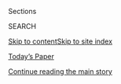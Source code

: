 <div id="app">

<div>

<div class="NYTAppHideMasthead css-1r6wvpq e1suatyy0">

<div class="section css-ui9rw0 e1suatyy2">

<div class="css-eph4ug er09x8g0">

<div class="css-6n7j50">

</div>

<span class="css-1dv1kvn">Sections</span>

<div class="css-10488qs">

<span class="css-1dv1kvn">SEARCH</span>

</div>

[Skip to content](#site-content)[Skip to site
index](#site-index)

</div>

<div class="css-10698na e1huz5gh0">

</div>

</div>

<div id="masthead-bar-one" class="section hasLinks css-15hmgas e1csuq9d3">

<div class="css-uqyvli e1csuq9d0">

</div>

<div class="css-1uqjmks e1csuq9d1">

</div>

<div class="css-9e9ivx">

[](https://myaccount.nytimes.com/auth/login?response_type=cookie&client_id=vi)

</div>

<div class="css-1bvtpon e1csuq9d2">

[Today’s Paper](https://www.nytimes.com/section/todayspaper)

</div>

</div>

</div>

</div>

<div data-aria-hidden="false">

<div id="site-content" data-role="main">

<div id="top-wrapper" class="css-15p45cc eaca97t0" type="top">

<div id="top-slug" class="css-19x0jxb eaca97t1" hidden="">

Advertisement

</div>

[Continue reading the main
story](#after-top)

<div class="ad top-wrapper" style="text-align:center;height:100%;display:block;min-height:90px">

<div id="top" class="place-ad" data-position="top" data-size-key="top">

</div>

</div>

<div id="after-top">

</div>

</div>

<div id="byline" class="section css-15h4p1b e9abtgs0">

<div class="css-1j21atc e1svk9qx1">

<div class="css-nfcc9b e1svk9qx3">

<div class="css-cnx41t">

![Portrait of Shalini Venugopal
Bhagat](https://static01.nyt.com/images/2019/11/26/reader-center/author-shalini-venugopal-bhagat/author-shalini-venugopal-bhagat-thumbLarge.png)

</div>

<div class="css-vl9dhg e1svk9qx5">

<div class="css-1nrhkj6 e1svk9qx6">

# Shalini Venugopal Bhagat

</div>

## <span></span>

Shalini Venugopal Bhagat joined the South Asia bureau of The New York
Times in 2014. Prior to this, she was a writer and producer for news
features and documentaries for over ten years.

</div>

</div>

</div>

<div>

<div id="mid1-wrapper" class="css-1mn4oms eaca97t0" type="rank">

<div id="mid1-slug" class="css-1tag3rd eaca97t1">

Advertisement

</div>

[Continue reading the main
story](#after-mid1)

<div id="mid1" class="ad mid1-wrapper" style="text-align:center;height:100%;display:block">

</div>

<div id="after-mid1">

</div>

</div>

</div>

<div class="css-185go5a e1o5byef0">

<div class="css-15cbhtu">

  - [Latest](#stream-panel)
  - <span class="css-6n7j50">Search</span>
    <div class="control">
    <div class="label-container css-1dv1kvn">
    Search
    </div>
    <div class="css-wm4t3d">
    **<span id="clear-search-input" class="css-1dv1kvn">Clear this text
    input</span>
    </div>
    </div>
    <span class="css-1iovbfw"></span>

<div id="stream-panel" class="section css-8msx5b e1jz0cab1">

<div class="css-13mho3u">

1.  
    
    <div class="css-1cp3ece">
    
    <div class="css-1l4spti">
    
    [](/2020/07/31/world/asia/india-prince-manvendra-gay-rights.html)
    
    <div class="css-79elbk">
    
    ![](https://static01.nyt.com/images/2020/07/31/world/31profile-prince-manvendra-1/merlin_175102827_1051cde2-1285-4e95-b75f-23450f96203e-thumbWide.jpg?quality=75&auto=webp&disable=upscale)
    
    </div>
    
    ### <span class="css-m70j1g">The Saturday Profile</span>
    
    ## In India, a Gay Prince’s Coming Out Earns Accolades, and Enemies
    
    Prince Manvendra’s journey from an excruciatingly lonely child to a
    global L.G.B.T.Q. advocate included death threats and
    disinheritance.
    
    <div class="css-1nqbnmb ea5icrr0">
    
    By <span class="css-1n7hynb">Shalini Venugopal
    Bhagat</span>
    
    </div>
    
    </div>
    
    <div class="css-1lc2l26 e1xfvim33">
    
    </div>
    
    </div>

2.  
    
    <div class="css-1cp3ece">
    
    <div class="css-1l4spti">
    
    [](/2020/07/03/world/asia/saroj-khan-dead.html)
    
    <div class="css-79elbk">
    
    ![](https://static01.nyt.com/images/2020/07/06/world/03khan01sub/03khan01sub-thumbWide-v2.jpg?quality=75&auto=webp&disable=upscale)
    
    </div>
    
    ## Saroj Khan, Choreographer Who Made Bollywood Sparkle, Dies at 71
    
    After entering the industry as a child actress, Ms. Khan went on to
    choreograph some of the most memorable performances of the 1980s and
    ’90s.
    
    <div class="css-1nqbnmb ea5icrr0">
    
    By <span class="css-1n7hynb">Shalini Venugopal
    Bhagat</span>
    
    </div>
    
    </div>
    
    <div class="css-1lc2l26 e1xfvim33">
    
    </div>
    
    </div>

3.  
    
    <div class="css-1cp3ece">
    
    <div class="css-1l4spti">
    
    [](/2020/05/27/world/asia/vikas-khanna-india-hungry.html)
    
    <div class="css-79elbk">
    
    ![](https://static01.nyt.com/images/2020/05/27/world/27india-chef-chef1/merlin_172871007_934f09ff-438d-4a7d-9b9a-3bdc32685ac2-thumbWide.jpg?quality=75&auto=webp&disable=upscale)
    
    </div>
    
    ## This Chef Has a Michelin Star and a Mission: Feeding Millions in India’s Lockdown
    
    From his home in New York, Vikas Khanna, the TV host, writer and
    former executive chef at Junoon, is running a relief effort that
    distributes food to vulnerable Indians.
    
    <div class="css-1nqbnmb ea5icrr0">
    
    By <span class="css-1n7hynb">Shalini Venugopal
    Bhagat</span>
    
    </div>
    
    </div>
    
    <div class="css-1lc2l26 e1xfvim33">
    
    </div>
    
    </div>

4.  
    
    <div class="css-1cp3ece">
    
    <div class="css-1l4spti">
    
    [](/2020/04/29/movies/irrfan-khan-dead.html)
    
    <div class="css-79elbk">
    
    ![](https://static01.nyt.com/images/2020/04/30/world/30khan-1/29khan-1-thumbWide-v2.jpg?quality=75&auto=webp&disable=upscale)
    
    </div>
    
    ## Irrfan Khan, Bollywood Star at Home in Hollywood, Dies at 53
    
    Mr. Khan, whose films include “The Namesake,” “Life of Pi” and
    “Slumdog Millionaire,” was comfortable in both mainstream and
    art-house roles.
    
    <div class="css-1nqbnmb ea5icrr0">
    
    By <span class="css-1n7hynb">Shalini Venugopal
    Bhagat</span>
    
    </div>
    
    </div>
    
    <div class="css-1lc2l26 e1xfvim33">
    
    </div>
    
    </div>

5.  
    
    <div class="css-1cp3ece">
    
    <div class="css-1l4spti">
    
    [](/2020/01/01/world/asia/fazle-hasan-abed-dead.html)
    
    <div class="css-79elbk">
    
    ![](https://static01.nyt.com/images/2020/01/02/obituaries/02abed-print/merlin_166240668_998fcf4b-d261-4a5b-bbaf-6df49deecacb-thumbWide.jpg?quality=75&auto=webp&disable=upscale)
    
    </div>
    
    ## Fazle Abed, Founder of a Leading Relief Agency, Dies at 83
    
    Mr. Abed gave up a job as a senior executive at a multinational
    company to start BRAC after he saw his native land, Bangladesh,
    devastated by war.
    
    <div class="css-1nqbnmb ea5icrr0">
    
    By <span class="css-1n7hynb">Shalini Venugopal
    Bhagat</span>
    
    </div>
    
    </div>
    
    <div class="css-1lc2l26 e1xfvim33">
    
    </div>
    
    </div>

6.  
    
    <div class="css-1cp3ece">
    
    <div class="css-1l4spti">
    
    [](/2019/10/19/world/asia/india-koodathayai-murder.html)
    
    <div class="css-79elbk">
    
    ![](https://static01.nyt.com/images/2019/10/20/world/20india-killer-print/19india-killer1-thumbWide.jpg?quality=75&auto=webp&disable=upscale)
    
    </div>
    
    ## Police Say Cyanide Soup and 6 Deaths Point to a Serial Killer
    
    A woman in an Indian town has confessed to poisoning her in-laws
    over 14 years in hopes of inheriting property, the authorities say.
    
    <div class="css-1nqbnmb ea5icrr0">
    
    By <span class="css-1n7hynb">Shalini Venugopal Bhagat
    <span>and</span> Maria
    Abi-Habib</span>
    
    </div>
    
    </div>
    
    <div class="css-1lc2l26 e1xfvim33">
    
    </div>
    
    </div>

7.  
    
    <div class="css-1cp3ece">
    
    <div class="css-1l4spti">
    
    [](/2019/09/19/world/asia/india-vaping-ban-e-cigarettes.html)
    
    <div class="css-79elbk">
    
    ![](https://static01.nyt.com/images/2019/09/19/world/19india-vaping/19india-vaping-thumbWide.jpg?quality=75&auto=webp&disable=upscale)
    
    </div>
    
    ## India Plans to Ban E-Cigarettes, as Global Backlash Intensifies
    
    Juul and other manufacturers had hoped to expand to the country,
    which has one of the highest rates of tobacco use in the world.
    
    <div class="css-1nqbnmb ea5icrr0">
    
    By <span class="css-1n7hynb">Maria Abi-Habib <span>and</span>
    Shalini Venugopal
    Bhagat</span>
    
    </div>
    
    </div>
    
    <div class="css-1lc2l26 e1xfvim33">
    
    </div>
    
    </div>

8.  
    
    <div class="css-1cp3ece">
    
    <div class="css-1l4spti">
    
    [](/2019/09/11/books/kiran-nagarkar-dead.html)
    
    <div class="css-79elbk">
    
    ![](https://static01.nyt.com/images/2019/09/14/obituaries/14Nagarkar-obit/09Nagarkar-thumbWide.jpg?quality=75&auto=webp&disable=upscale)
    
    </div>
    
    ## Kiran Nagarkar, Novelist Who Chronicled Mumbai Life, Dies at 77
    
    His writing was bawdy, irreverent and joyous but also held up a
    mirror to uncomfortable truths.
    
    <div class="css-1nqbnmb ea5icrr0">
    
    By <span class="css-1n7hynb">Shalini Venugopal Bhagat</span>
    
    </div>
    
    </div>
    
    <div class="css-1lc2l26 e1xfvim33">
    
    </div>
    
    </div>

</div>

<div class="css-g6hk37 supplemental">

<div id="mid2-wrapper" class="css-10wkyv7 eaca97t0" type="lede">

<div id="mid2-slug" class="css-1tag3rd eaca97t1">

Advertisement

</div>

[Continue reading the main
story](#after-mid2)

<div id="mid2" class="ad mid2-wrapper" style="text-align:center;height:100%;display:block;min-height:250px">

</div>

<div id="after-mid2">

</div>

</div>

## Follow Elsewhere

<div class="module-body">

  - [**<span data-aria-hidden="true">shalinivbhagat</span><span class="css-1dv1kvn">twitter
    page for shalinivbhagat</span>](https://twitter.com/shalinivbhagat)

</div>

</div>

</div>

</div>

</div>

</div>

</div>

## Site Index

<div>

</div>

## Site Information Navigation

  - [© <span>2020</span> <span>The New York Times
    Company</span>](https://help.nytimes.com/hc/en-us/articles/115014792127-Copyright-notice)

<!-- end list -->

  - [NYTCo](https://www.nytco.com/)
  - [Contact
    Us](https://help.nytimes.com/hc/en-us/articles/115015385887-Contact-Us)
  - [Work with us](https://www.nytco.com/careers/)
  - [Advertise](https://nytmediakit.com/)
  - [T Brand Studio](http://www.tbrandstudio.com/)
  - [Your Ad
    Choices](https://www.nytimes.com/privacy/cookie-policy#how-do-i-manage-trackers)
  - [Privacy](https://www.nytimes.com/privacy)
  - [Terms of
    Service](https://help.nytimes.com/hc/en-us/articles/115014893428-Terms-of-service)
  - [Terms of
    Sale](https://help.nytimes.com/hc/en-us/articles/115014893968-Terms-of-sale)
  - [Site
    Map](https://spiderbites.nytimes.com)
  - [Help](https://help.nytimes.com/hc/en-us)
  - [Subscriptions](https://www.nytimes.com/subscription?campaignId=37WXW)

</div>

</div>
